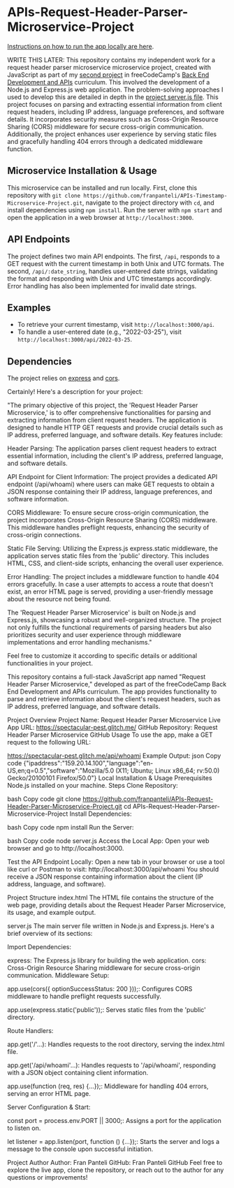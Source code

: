 # APIs-Request-Header-Parser-Microservice-Project

[Instructions on how to run the app locally are here](https://github.com/franpanteli/APIs-Request-Header-Parser-Microservice-Project/blob/main/launching-the-app-locally.txt).

WRITE THIS LATER:
This repository contains my independent work for a request header parser microservice microservice project, created with JavaScript as part of my [second project](https://www.freecodecamp.org/learn/back-end-development-and-apis/back-end-development-and-apis-projects/request-header-parser-microservice) in freeCodeCamp's [Back End Development and APIs](https://www.freecodecamp.org/learn/back-end-development-and-apis/) curriculum. This involved the development of a Node.js and Express.js web application. The problem-solving approaches I used to develop this are detailed in depth in the [project server.js file](https://github.com/franpanteli/APIs-Request-Header-Parser-Microservice-Project/blob/main/server.js). This project focuses on parsing and extracting essential information from client request headers, including IP address, language preferences, and software details. It incorporates security measures such as Cross-Origin Resource Sharing (CORS) middleware for secure cross-origin communication. Additionally, the project enhances user experience by serving static files and gracefully handling 404 errors through a dedicated middleware function.

## Microservice Installation & Usage

This microservice can be installed and run locally. First, clone this repository with `git clone https://github.com/franpanteli/APIs-Timestamp-Microservice-Project.git`, navigate to the project directory with `cd`, and install dependencies using `npm install`. Run the server with `npm start` and open the application in a web browser at `http://localhost:3000`.

## API Endpoints

The project defines two main API endpoints. The first, `/api`, responds to a GET request with the current timestamp in both Unix and UTC formats. The second, `/api/:date_string`, handles user-entered date strings, validating the format and responding with Unix and UTC timestamps accordingly. Error handling has also been implemented for invalid date strings.

## Examples

- To retrieve your current timestamp, visit `http://localhost:3000/api`.
- To handle a user-entered date (e.g., "2022-03-25"), visit `http://localhost:3000/api/2022-03-25`.

## Dependencies

The project relies on [express](https://www.npmjs.com/package/express) and [cors](https://www.npmjs.com/package/cors).







Certainly! Here's a description for your project:

"The primary objective of this project, the 'Request Header Parser Microservice,' is to offer comprehensive functionalities for parsing and extracting information from client request headers. The application is designed to handle HTTP GET requests and provide crucial details such as IP address, preferred language, and software details. Key features include:

Header Parsing: The application parses client request headers to extract essential information, including the client's IP address, preferred language, and software details.

API Endpoint for Client Information: The project provides a dedicated API endpoint (/api/whoami) where users can make GET requests to obtain a JSON response containing their IP address, language preferences, and software information.

CORS Middleware: To ensure secure cross-origin communication, the project incorporates Cross-Origin Resource Sharing (CORS) middleware. This middleware handles preflight requests, enhancing the security of cross-origin connections.

Static File Serving: Utilizing the Express.js express.static middleware, the application serves static files from the 'public' directory. This includes HTML, CSS, and client-side scripts, enhancing the overall user experience.

Error Handling: The project includes a middleware function to handle 404 errors gracefully. In case a user attempts to access a route that doesn't exist, an error HTML page is served, providing a user-friendly message about the resource not being found.

The 'Request Header Parser Microservice' is built on Node.js and Express.js, showcasing a robust and well-organized structure. The project not only fulfills the functional requirements of parsing headers but also prioritizes security and user experience through middleware implementations and error handling mechanisms."

Feel free to customize it according to specific details or additional functionalities in your project.













This repository contains a full-stack JavaScript app named "Request Header Parser Microservice," developed as part of the freeCodeCamp Back End Development and APIs curriculum. The app provides functionality to parse and retrieve information about the client's request headers, such as IP address, preferred language, and software details.

Project Overview
Project Name: Request Header Parser Microservice
Live App URL: https://spectacular-pest.glitch.me/
GitHub Repository: Request Header Parser Microservice GitHub
Usage
To use the app, make a GET request to the following URL:

https://spectacular-pest.glitch.me/api/whoami
Example Output:
json
Copy code
{"ipaddress":"159.20.14.100","language":"en-US,en;q=0.5","software":"Mozilla/5.0 (X11; Ubuntu; Linux x86_64; rv:50.0) Gecko/20100101 Firefox/50.0"}
Local Installation & Usage
Prerequisites
Node.js installed on your machine.
Steps
Clone Repository:

bash
Copy code
git clone https://github.com/franpanteli/APIs-Request-Header-Parser-Microservice-Project.git
cd APIs-Request-Header-Parser-Microservice-Project
Install Dependencies:

bash
Copy code
npm install
Run the Server:

bash
Copy code
node server.js
Access the Local App:
Open your web browser and go to http://localhost:3000.

Test the API Endpoint Locally:
Open a new tab in your browser or use a tool like curl or Postman to visit:
http://localhost:3000/api/whoami
You should receive a JSON response containing information about the client (IP address, language, and software).

Project Structure
index.html
The HTML file contains the structure of the web page, providing details about the Request Header Parser Microservice, its usage, and example output.

server.js
The main server file written in Node.js and Express.js. Here's a brief overview of its sections:

Import Dependencies:

express: The Express.js library for building the web application.
cors: Cross-Origin Resource Sharing middleware for secure cross-origin communication.
Middleware Setup:

app.use(cors({ optionSuccessStatus: 200 }));: Configures CORS middleware to handle preflight requests successfully.

app.use(express.static('public'));: Serves static files from the 'public' directory.

Route Handlers:

app.get('/'...): Handles requests to the root directory, serving the index.html file.

app.get('/api/whoami'...): Handles requests to '/api/whoami', responding with a JSON object containing client information.

app.use(function (req, res) {...});: Middleware for handling 404 errors, serving an error HTML page.

Server Configuration & Start:

const port = process.env.PORT || 3000;: Assigns a port for the application to listen on.

let listener = app.listen(port, function () {...});: Starts the server and logs a message to the console upon successful initiation.

Project Author
Author: Fran Panteli
GitHub: Fran Panteli GitHub
Feel free to explore the live app, clone the repository, or reach out to the author for any questions or improvements!



